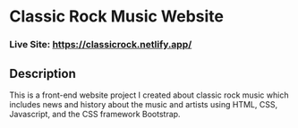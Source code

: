 # Classic Rock Music Website
### Live Site: https://classicrock.netlify.app/

## Description 
This is a front-end website project I created about classic rock music which includes news and history about the music and artists using HTML, CSS, Javascript, and the CSS 
framework Bootstrap.
